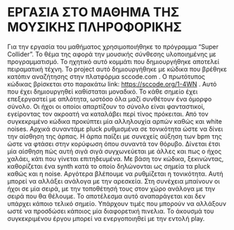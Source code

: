 # ΕΡΓΑΣΙΑ ΣΤΟ ΜΑΘΗΜΑ ΤΗΣ ΜΟΥΣΙΚΗΣ ΠΛΗΡΟΦΟΡΙΚΗΣ

Για την εργασία του μαθήματος χρησιμοποιήθηκε το πρόγραμμα “Super Collider”. Το θέμα της αφορά την μουσικής σύνθεσης υλοποιημένης με προγραμματισμό.
Το ηχητικό αυτό κομμάτι που δημιουργήθηκε αποτελεί πειραματική τέχνη.
Το project αυτό δημιουργήθηκε με κώδικα που βρέθηκε κατόπιν αναζήτησης στην πλατφόρμα sccode.com . O πρωτότυπος κώδικας βρίσκεται στο παρακάτω link: https://sccode.org/1-4WN . Αυτό που έχει δημιουργηθεί καθίσταται μοναδικό.
Το κάθε σημείο έχει επεξεργαστεί με απλότητα, ωστόσο όλα μαζί συνθέτουν ένα όμορφο σύνολο. 
Οι ήχοι οι οποίοι απαρτίζουν το σύνολο είναι φανταστικοί, εγείροντας τον ακροατή να καταλάβει περί τίνος πρόκειται.
Από τον συγκεκριμένο κώδικα προκύπτει μία αλληλουχία αρπών καθώς και white noises.
Αρχικά συναντάμε pluck ρυθμισμένα σε τονικότητα ώστε να δίνει την αίσθηση της άρπας. 
Η άρπα παίζει με συνεχείς αύξηση των bpm της ώστε να φτάσει στην κορύφωση όπου συναντά τον θόρυβο.
Δίνεται έτσι μία αίσθηση πώς αυτή σιγά σιγά συγχωνεύεται με άλλες και πως ο ήχος χαλάει, κάτι που γίνεται επιτηδευμένα.
Με βάση τον κώδικα, ξεκινώντας, καθορίζεται ένα synth κατά το οποίο δηλώνονται ως σημεία τα pluck καθώς και η noise. 
Αργότερα βλέπουμε να ρυθμίζεται η τονικότητα. Αυτή μπορεί να αλλάξει ανάλογα με την αρεσκεία. 
Στη συνέχεια μπαίνουν οι ήχοι σε μία σειρά, με την τοποθέτησή τους στον χώρο ανάλογα με την σειρά που θα θέλουμε.
Το αποτέλεσμα αυτό αναπαράγεται και δεν υπάρχει κάποιο τελικό σημείο.
Υπάρχουν τιμές που μπορούν να αλλάξουν ωστέ να προσδώσει κάποιος μία διαφορετική πινελια.
Το άκουσμά του συγκεκριμένου έργου μπορεί να ενεργοποιηθεί με την εντολή play.
